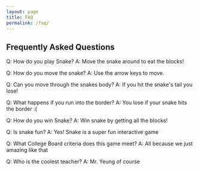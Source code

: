 ```yaml
---
layout: page
title: FAQ
permalink: /faq/
---
```


## Frequently Asked Questions

 Q: How do you play Snake? 
 A: Move the snake around to eat the blocks!


Q: How do you move the snake? 
A: Use the arrow keys to move.

Q: Can you move through the snakes body? 
A: If you hit the snake's tail you lose!

Q: What happens if you run into the border? 
A: You lose if your snake hits the border :(

Q: How do you win Snake? 
A: Win snake by getting all the blocks!

Q: Is snake fun? 
A: Yes! Snake is a super fun interactive game

Q: What College Board criteria does this game meet? 
A: All because we just amazing like that

Q: Who is the coolest teacher? 
A: Mr. Yeung of course

